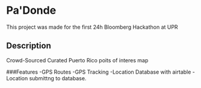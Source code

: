 # Pa'Donde

This project was made for the first 24h Bloomberg Hackathon at UPR

## Description
 Crowd-Sourced Curated Puerto Rico poits of interes map
 
 ###Features
 -GPS Routes
 -GPS Tracking
 -Location Database with airtable
 -Location submittng to database.
 
 
 

